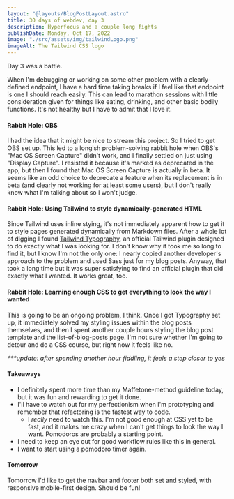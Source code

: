 ```yaml
---
layout: "@layouts/BlogPostLayout.astro"
title: 30 days of webdev, day 3
description: Hyperfocus and a couple long fights
publishDate: Monday, Oct 17, 2022
image: "./src/assets/img/tailwindLogo.png"
imageAlt: The Tailwind CSS logo
---
```


Day 3 was a battle. 

When I'm debugging or working on some other problem with a clearly-defined endpoint, I have a hard time taking breaks if I feel like that endpoint is one I should reach easily. This can lead to marathon sessions with little consideration given for things like eating, drinking, and other basic bodily functions. It's not healthy but I have to admit that I love it.

#### Rabbit Hole: OBS

I had the idea that it might be nice to stream this project. So I tried to get OBS set up. This led to a longish problem-solving rabbit hole when OBS's "Mac OS Screen Capture" didn't work, and I finally settled on just using "Display Capture". I resisted it because it's marked as deprecated in the app, but then I found that Mac OS Screen Capture is actually in beta. It seems like an odd choice to deprecate a feature when its replacement is in beta (and clearly not working for at least some users), but I don't really know what I'm talking about so I won't judge.

#### Rabbit Hole: Using Tailwind to style dynamically-generated HTML

Since Tailwind uses inline stying, it's not immediately apparent how to get it to style pages generated dynamically from Markdown files. After a whole lot of digging I found [Tailwind Typography](https://tailwindcss.com/docs/typography-plugin), an official Tailwind plugin designed to do exactly what I was looking for. I don't know why it took me so long to find it, but I know I'm not the only one: I nearly copied another developer's approach to the problem and used Sass just for my blog posts. Anyway, that took a long time but it was super satisfying to find an official plugin that did exactly what I wanted. It works great, too.

#### Rabbit Hole: Learning enough CSS to get everything to look the way I wanted

This is going to be an ongoing problem, I think. Once I got Typography set up, it immediately solved my styling issues within the blog posts themselves, and then I spent another couple hours styling the blog post template and the list-of-blog-posts page. I'm not sure whether I'm going to detour and do a CSS course, but right now it feels like no.

*\*\*\*update: after spending another hour fiddling, it feels a step closer to yes*

#### Takeaways

* I definitely spent more time than my Maffetone-method guideline today, but it was fun and rewarding to get it done.
* I'll have to watch out for my perfectionism when I'm prototyping and remember that refactoring is the fastest way to code.
  * I *really* need to watch this. I'm not good enough at CSS yet to be fast, and it makes me crazy when I can't get things to look the way I want. Pomodoros are probably a starting point.
* I need to keep an eye out for good workflow rules like this in general.
* I want to start using a pomodoro timer again.

#### Tomorrow

Tomorrow I'd like to get the navbar and footer both set and styled, with responsive mobile-first design. Should be fun!
